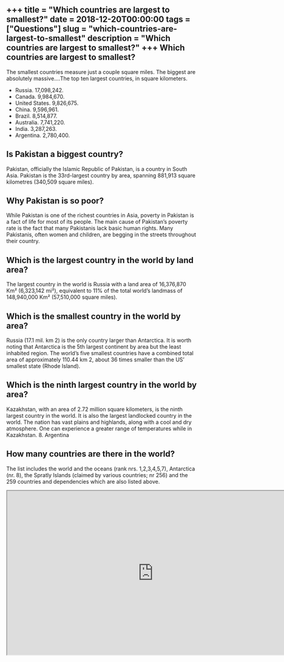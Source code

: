 +++
title = "Which countries are largest to smallest?"
date = 2018-12-20T00:00:00
tags = ["Questions"]
slug = "which-countries-are-largest-to-smallest"
description = "Which countries are largest to smallest?"
+++
Which countries are largest to smallest?
----------------------------------------

The smallest countries measure just a couple square miles. The biggest are absolutely massive….The top ten largest countries, in square kilometers.

- Russia. 17,098,242.
- Canada. 9,984,670.
- United States. 9,826,675.
- China. 9,596,961.
- Brazil. 8,514,877.
- Australia. 7,741,220.
- India. 3,287,263.
- Argentina. 2,780,400.

Is Pakistan a biggest country?
------------------------------

Pakistan, officially the Islamic Republic of Pakistan, is a country in South Asia. Pakistan is the 33rd-largest country by area, spanning 881,913 square kilometres (340,509 square miles).

Why Pakistan is so poor?
------------------------

While Pakistan is one of the richest countries in Asia, poverty in Pakistan is a fact of life for most of its people. The main cause of Pakistan’s poverty rate is the fact that many Pakistanis lack basic human rights. Many Pakistanis, often women and children, are begging in the streets throughout their country.

Which is the largest country in the world by land area?
-------------------------------------------------------

The largest country in the world is Russia with a land area of 16,376,870 Km² (6,323,142 mi²), equivalent to 11% of the total world’s landmass of 148,940,000 Km² (57,510,000 square miles).

Which is the smallest country in the world by area?
---------------------------------------------------

Russia (17.1 mil. km 2) is the only country larger than Antarctica. It is worth noting that Antarctica is the 5th largest continent by area but the least inhabited region. The world’s five smallest countries have a combined total area of approximately 110.44 km 2, about 36 times smaller than the US’ smallest state (Rhode Island).

Which is the ninth largest country in the world by area?
--------------------------------------------------------

Kazakhstan, with an area of 2.72 million square kilometers, is the ninth largest country in the world. It is also the largest landlocked country in the world. The nation has vast plains and highlands, along with a cool and dry atmosphere. One can experience a greater range of temperatures while in Kazakhstan. 8. Argentina

How many countries are there in the world?
------------------------------------------

The list includes the world and the oceans (rank nrs. 1,2,3,4,5,7), Antarctica (nr. 8), the Spratly Islands (claimed by various countries; nr 256) and the 259 countries and dependencies which are also listed above.

<iframe allow="accelerometer; autoplay; clipboard-write; encrypted-media; gyroscope; picture-in-picture" allowfullscreen="" class="__youtube_prefs__  epyt-is-override  no-lazyload" data-no-lazy="1" data-origheight="433" data-origwidth="770" data-skipgform_ajax_framebjll="" height="433" id="_ytid_40342" loading="lazy" src="https://www.youtube.com/embed/jzqUA5b2Ra4?enablejsapi=1&autoplay=0&cc_load_policy=0&cc_lang_pref=&iv_load_policy=1&loop=0&modestbranding=0&rel=1&fs=1&playsinline=0&autohide=2&theme=dark&color=red&controls=1&" title="YouTube player" width="770"></iframe>